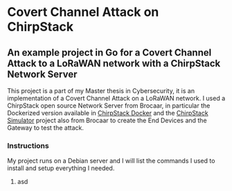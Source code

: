 # Covert Channel Attack on ChirpStack

## An example project in Go for a Covert Channel Attack to a LoRaWAN network with a ChirpStack Network Server

This project is a part of my Master thesis in Cybersecurity, it is an implementation of a Covert Channel Attack on a LoRaWAN network. I used a ChirpStack open source Network Server from Brocaar,
in particular the Dockerized version available in [ChirpStack Docker](https://github.com/chirpstack/chirpstack-docker?tab=readme-ov-file) and the [ChirpStack Simulator](https://github.com/brocaar/chirpstack-simulator)
project also from Brocaar to create the End Devices and the Gateway to test the attack.

### Instructions
My project runs on a Debian server and I will list the commands I used to install and setup everything I needed.
1. asd
